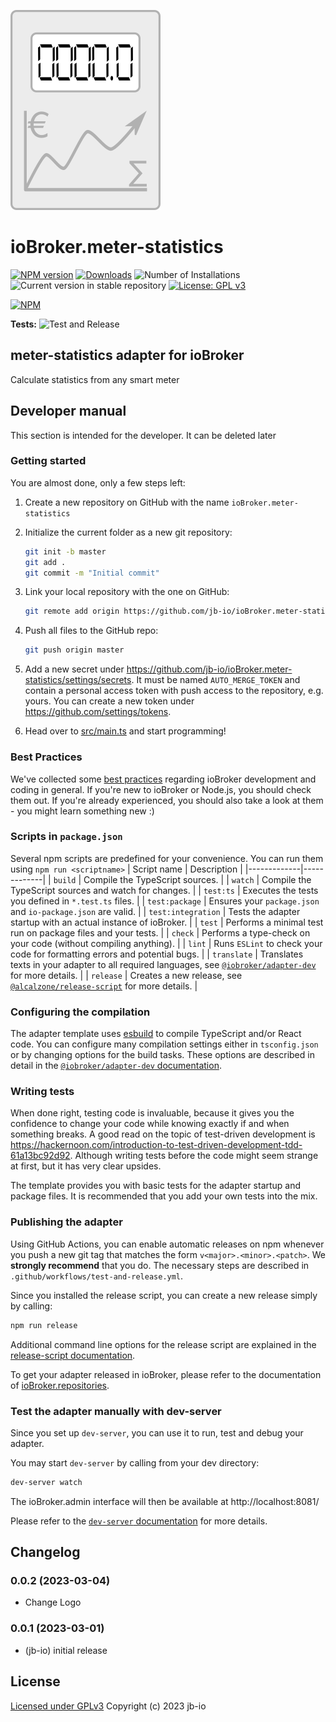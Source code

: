 ![Logo](admin/meter-statistics.png)
# ioBroker.meter-statistics

[![NPM version](https://img.shields.io/npm/v/iobroker.meter-statistics.svg)](https://www.npmjs.com/package/iobroker.meter-statistics)
[![Downloads](https://img.shields.io/npm/dm/iobroker.meter-statistics.svg)](https://www.npmjs.com/package/iobroker.meter-statistics)
![Number of Installations](https://iobroker.live/badges/meter-statistics-installed.svg)
![Current version in stable repository](https://iobroker.live/badges/meter-statistics-stable.svg)
[![License: GPL v3](https://img.shields.io/badge/License-GPLv3-blue.svg)](https://www.gnu.org/licenses/gpl-3.0)


[![NPM](https://nodei.co/npm/iobroker.meter-statistics.png?downloads=true)](https://nodei.co/npm/iobroker.meter-statistics/)

**Tests:** ![Test and Release](https://github.com/jb-io/ioBroker.meter-statistics/workflows/Test%20and%20Release/badge.svg)

## meter-statistics adapter for ioBroker

Calculate statistics from any smart meter

## Developer manual
This section is intended for the developer. It can be deleted later

### Getting started

You are almost done, only a few steps left:
1. Create a new repository on GitHub with the name `ioBroker.meter-statistics`
1. Initialize the current folder as a new git repository:  
    ```bash
    git init -b master
    git add .
    git commit -m "Initial commit"
    ```
1. Link your local repository with the one on GitHub:  
    ```bash
    git remote add origin https://github.com/jb-io/ioBroker.meter-statistics
    ```

1. Push all files to the GitHub repo:  
    ```bash
    git push origin master
    ```
1. Add a new secret under https://github.com/jb-io/ioBroker.meter-statistics/settings/secrets. It must be named `AUTO_MERGE_TOKEN` and contain a personal access token with push access to the repository, e.g. yours. You can create a new token under https://github.com/settings/tokens.

1. Head over to [src/main.ts](src/main.ts) and start programming!

### Best Practices
We've collected some [best practices](https://github.com/ioBroker/ioBroker.repositories#development-and-coding-best-practices) regarding ioBroker development and coding in general. If you're new to ioBroker or Node.js, you should
check them out. If you're already experienced, you should also take a look at them - you might learn something new :)

### Scripts in `package.json`
Several npm scripts are predefined for your convenience. You can run them using `npm run <scriptname>`
| Script name | Description |
|-------------|-------------|
| `build` | Compile the TypeScript sources. |
| `watch` | Compile the TypeScript sources and watch for changes. |
| `test:ts` | Executes the tests you defined in `*.test.ts` files. |
| `test:package` | Ensures your `package.json` and `io-package.json` are valid. |
| `test:integration` | Tests the adapter startup with an actual instance of ioBroker. |
| `test` | Performs a minimal test run on package files and your tests. |
| `check` | Performs a type-check on your code (without compiling anything). |
| `lint` | Runs `ESLint` to check your code for formatting errors and potential bugs. |
| `translate` | Translates texts in your adapter to all required languages, see [`@iobroker/adapter-dev`](https://github.com/ioBroker/adapter-dev#manage-translations) for more details. |
| `release` | Creates a new release, see [`@alcalzone/release-script`](https://github.com/AlCalzone/release-script#usage) for more details. |

### Configuring the compilation
The adapter template uses [esbuild](https://esbuild.github.io/) to compile TypeScript and/or React code. You can configure many compilation settings 
either in `tsconfig.json` or by changing options for the build tasks. These options are described in detail in the
[`@iobroker/adapter-dev` documentation](https://github.com/ioBroker/adapter-dev#compile-adapter-files).

### Writing tests
When done right, testing code is invaluable, because it gives you the 
confidence to change your code while knowing exactly if and when 
something breaks. A good read on the topic of test-driven development 
is https://hackernoon.com/introduction-to-test-driven-development-tdd-61a13bc92d92. 
Although writing tests before the code might seem strange at first, but it has very 
clear upsides.

The template provides you with basic tests for the adapter startup and package files.
It is recommended that you add your own tests into the mix.

### Publishing the adapter
Using GitHub Actions, you can enable automatic releases on npm whenever you push a new git tag that matches the form 
`v<major>.<minor>.<patch>`. We **strongly recommend** that you do. The necessary steps are described in `.github/workflows/test-and-release.yml`.

Since you installed the release script, you can create a new
release simply by calling:
```bash
npm run release
```
Additional command line options for the release script are explained in the
[release-script documentation](https://github.com/AlCalzone/release-script#command-line).

To get your adapter released in ioBroker, please refer to the documentation 
of [ioBroker.repositories](https://github.com/ioBroker/ioBroker.repositories#requirements-for-adapter-to-get-added-to-the-latest-repository).

### Test the adapter manually with dev-server
Since you set up `dev-server`, you can use it to run, test and debug your adapter.

You may start `dev-server` by calling from your dev directory:
```bash
dev-server watch
```

The ioBroker.admin interface will then be available at http://localhost:8081/

Please refer to the [`dev-server` documentation](https://github.com/ioBroker/dev-server#command-line) for more details.

## Changelog
<!--
    Placeholder for the next version (at the beginning of the line):
    ### **WORK IN PROGRESS**
-->
### 0.0.2 (2023-03-04)
* Change Logo

### 0.0.1 (2023-03-01)
* (jb-io) initial release

## License

[Licensed under GPLv3](LICENSE) Copyright (c) 2023 jb-io
